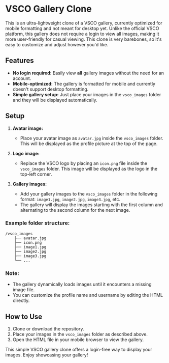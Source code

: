 # VSCO Gallery Clone

This is an ultra-lightweight clone of a VSCO gallery, currently optimized for mobile formatting and not meant for desktop yet. Unlike the official VSCO platform, this gallery does not require a login to view all images, making it more user-friendly for casual viewing. This clone is very barebones, so it's easy to customize and adjust however you'd like.

## Features

- **No login required:** Easily view **all** gallery images without the need for an account.
- **Mobile-optimized:** The gallery is formatted for mobile and currently doesn't support desktop formatting.
- **Simple gallery setup:** Just place your images in the `vsco_images` folder and they will be displayed automatically.

## Setup

1. **Avatar image:**
   - Place your avatar image as `avatar.jpg` inside the `vsco_images` folder. This will be displayed as the profile picture at the top of the page.

2. **Logo image:**
   - Replace the VSCO logo by placing an `icon.png` file inside the `vsco_images` folder. This image will be displayed as the logo in the top-left corner.

3. **Gallery images:**
   - Add your gallery images to the `vsco_images` folder in the following format: `image1.jpg`, `image2.jpg`, `image3.jpg`, etc. 
   - The gallery will display the images starting with the first column and alternating to the second column for the next image.

### Example folder structure:

```
/vsco_images
    ├── avatar.jpg
    ├── icon.png
    ├── image1.jpg
    ├── image2.jpg
    ├── image3.jpg
    └── ...
```

### Note:
- The gallery dynamically loads images until it encounters a missing image file.
- You can customize the profile name and username by editing the HTML directly.

## How to Use

1. Clone or download the repository.
2. Place your images in the `vsco_images` folder as described above.
3. Open the HTML file in your mobile browser to view the gallery.

This simple VSCO gallery clone offers a login-free way to display your images. Enjoy showcasing your gallery!

